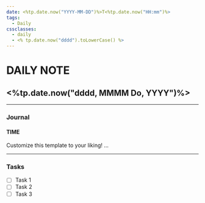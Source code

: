 ```yaml
---
date: <%tp.date.now("YYYY-MM-DD")%>T<%tp.date.now("HH:mm")%>
tags:
  - Daily
cssclasses:
  - daily
  - <% tp.date.now("dddd").toLowerCase() %>
---
```

# DAILY NOTE
## <%tp.date.now("dddd, MMMM Do, YYYY")%>
***
### Journal
#### TIME
Customize this template to your liking!
...
***
### Tasks
- [ ] Task 1
- [ ] Task 2
- [ ] Task 3